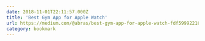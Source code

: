 ```yaml
---
date: 2018-11-01T22:11:57.000Z
title: 'Best Gym App for Apple Watch'
url: https://medium.com/@abras/best-gym-app-for-apple-watch-fdf599922162
category: bookmark
---
```

